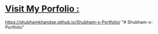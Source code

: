 # [Visit My Porfolio :](https://shubhamkhandge.github.io/Shubham-s-Portfolio/)
https://shubhamkhandge.github.io/Shubham-s-Portfolio/
"# Shubham-s-Portfolio" 
